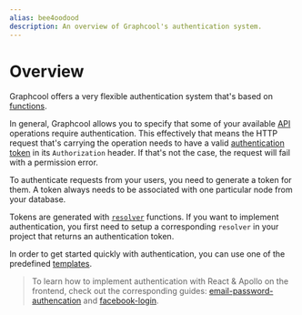 ```yaml
---
alias: bee4oodood
description: An overview of Graphcool's authentication system.
---
```


# Overview

Graphcool offers a very flexible authentication system that's based on [functions](!alias-aiw4aimie9).

In general, Graphcool allows you to specify that some of your available [API](!alias-abogasd0go) operations require authentication. This effectively that means the HTTP request that's carrying the operation needs to have a valid [authentication token](!alias-eip7ahqu5o) in its `Authorization` header. If that's not the case, the request will fail with a permission error.

To authenticate requests from your users, you need to generate a token for them. A token always needs to be associated with one particular node from your database.

Tokens are generated with [`resolver`](!alias-su6wu3yoo2) functions. If you want to implement authentication, you first need to setup a corresponding `resolver` in your project that returns an authentication token.

In order to get started quickly with authentication, you can use one of the predefined [templates](https://github.com/graphcool/templates/tree/master/auth/).

> To learn how to implement authentication with React & Apollo on the frontend, check out the corresponding guides: [email-password-authencation](!alias-cu3jah9ech) and [facebook-login](!alias-yi9jeuwohl).

